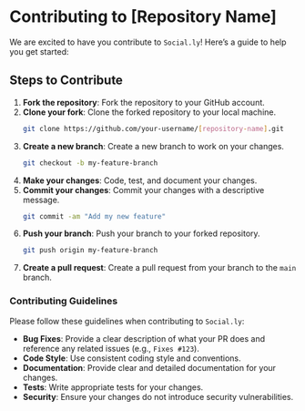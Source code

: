 # Contributing to [Repository Name]

We are excited to have you contribute to `Social.ly`! Here’s a guide to help you get started:

## Steps to Contribute

1. **Fork the repository**: Fork the repository to your GitHub account.
2. **Clone your fork**: Clone the forked repository to your local machine.
   ```bash
   git clone https://github.com/your-username/[repository-name].git
   ```
3. **Create a new branch**: Create a new branch to work on your changes.
   ```bash
   git checkout -b my-feature-branch
   ```
4. **Make your changes**: Code, test, and document your changes.
5. **Commit your changes**: Commit your changes with a descriptive message.
   ```bash
   git commit -am "Add my new feature"
   ```
6. **Push your branch**: Push your branch to your forked repository.
   ```bash
   git push origin my-feature-branch
   ```
7. **Create a pull request**: Create a pull request from your branch to the `main` branch.

### Contributing Guidelines

Please follow these guidelines when contributing to `Social.ly`:
- **Bug Fixes**: Provide a clear description of what your PR does and reference any related issues (e.g., `Fixes #123`).
- **Code Style**: Use consistent coding style and conventions.
- **Documentation**: Provide clear and detailed documentation for your changes.
- **Tests**: Write appropriate tests for your changes.
- **Security**: Ensure your changes do not introduce security vulnerabilities.
